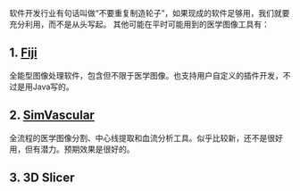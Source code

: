 软件开发行业有句话叫做“不要重复制造轮子”，如果现成的软件足够用，我们就要充分利用，而不是从头写起。
其他可能在平时可能用到的医学图像工具有：
## 1. [Fiji](https://fiji.sc/)
全能型图像处理软件，包含但不限于医学图像。也支持用户自定义的插件开发，不过是用Java写的。
## 2. [SimVascular](http://simvascular.github.io/)
全流程的医学图像分割、中心线提取和血流分析工具。似乎比较新，还不是很好用，但有潜力。预期效果是很好的。
## 3. 3D Slicer

